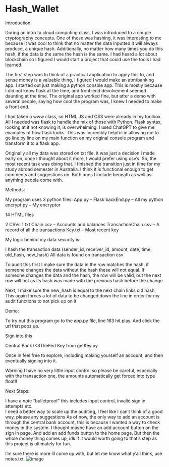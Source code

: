 # Hash_Wallet
Introduction:

During an intro to cloud computing class, I was introduced to a couple cryptography concepts.  One of these was hashing, it was interesting to me because it was cool to think that no matter the data inputted it will always produce, a unique hash.  Additionally, no matter how many times you do this hash, if the data is the same the hash is the same.  I had heard a lot about blockchain so I figured I would start a project that could use the tools I had learned. 

The first step was to think of a practical application to apply this to, and sense money is a valuable thing, I figured I would make an atm/banking app.  I started out just making a python console app.  This is mostly because I did not know flask at the time, and front-end devolvement seemed daunting at the time.  The original app worked fine, but after a demo with several people, saying how cool the program was, I knew I needed to make a front end.

I had taken a www class, so HTML JS and CSS were already in my toolbox.  All I needed was flask to handle the mix of those with Python.  Flask syntax, looking at it not knowing it, is overwhelming.  I used ChatGPT to give me examples of how flask looks.  This was incredibly helpful in allowing me to go line by line on my main function on my original console program and transform it to a flask app. 

Originally all my data was stored on txt file, it was just a decision I made early on, once I thought about it more, I would prefer using csv’s. So, the most recent task was doing that.  I finished the transition just in time for my study abroad semester in Australia.  I think it is functional enough to get comments and suggestions on. Both ones I include beneath as well as anything people come with.


Methods:

My program uses 3 python files:
App.py – Flask 
backEnd.py – All my python
encrypt.py – My encryptor

14 HTML files

2 CSVs 1 txt
Chain.csv – Accounts and balances
TransactionChain.csv – A record of all the transactions
Key.txt – Most recent key

My logic behind my data security is:

I hash the transaction data (sender_id, receiver_id, amount, date, time, old_hash, new_hash)
All data is found on transaction csv

To audit this first I make sure the data in the row matches the hash, 
if someone changes the data without the hash these will not equal.
	If someone changes the data and the hash, the row will be valid, but the next row will 	not as its hash was made with the previous hash before the change.

Next, I make sure the new_hash is equal to the next chain links old hash,
This again forces a lot of data to be changed down the line in order for my audit functions to not pick up on it

Demo:

To try out this program go to the app.py file, line 163 hit play.  And click the url that pops up.

Sign into this 

Central
Bank
I<3TheFed
Key from getKey.py

Once in feel free to explore, including making yourself an account, and then eventually signing into it. 

Warning I have no very little input control so please be careful, especially with the transaction one, the amounts automatically get forced into type float!!

Next Steps:

I have a note “bulletproof” this includes input control, invalid sign in attempts etc.  
I need a better way to scale up the auditing, I feel like I can’t think of a good way, please any suggestions
As of now, the only way to add an account is through the central bank account, this is because I wanted a way to check money in the system.  I thought maybe have an add account button on the sign in page. And add an add funds button to the home page. But then the whole money thing comes up, idk if it would worth going to that’s step as this project is ultimately for fun.

I’m sure there is more Ill come up with, but let me know what y’all think, use notes.txt.
![image](https://user-images.githubusercontent.com/105388898/210686727-e0f13c3b-833c-4e79-8b32-f167d8926bfb.png)
